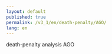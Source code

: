 ```yaml
---
layout: default
published: true
permalink: /v3_1/en/death-penalty/AGO/
lang: en
---
```


death-penalty analysis AGO
